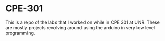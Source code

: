 # CPE-301
This is a repo of the labs that I worked on while in CPE 301 at UNR. These are mostly projects revolving around using the arduino in very low level programming.
